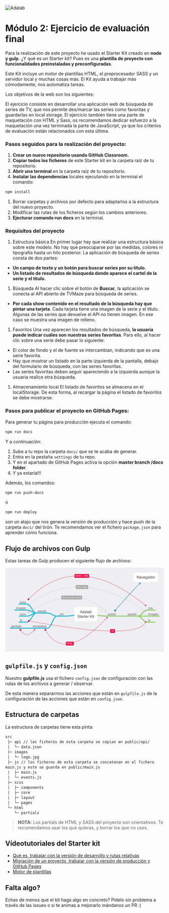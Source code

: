 ![Adalab](https://beta.adalab.es/resources/images/adalab-logo-155x61-bg-white.png)

# Módulo 2: Ejercicio de evaluación final

Para la realización de este proyecto he usado el Starter Kit creado en **node y gulp**. ¿Y qué es un Starter kit? Pues es una **plantilla de proyecto con funcionalidades preinstaladas y preconfiguradas**.

Este Kit incluye un motor de plantillas HTML, el preprocesador SASS y un servidor local y muchas cosas más. El Kit ayuda a trabajar más cómodamente, nos automatiza tareas.

Los objetivos de la web son los siguientes: 

El ejercicio consiste en desarrollar una aplicación web de búsqueda de series de TV, que nos permite des/marcar las series como favoritas y guardarlas en local storage.
El ejercicio también tiene una parte de maquetación con HTML y Sass, os recomendamos dedicar esfuerzo a la maquetación una vez terminada la parte de JavaScript, ya que los criterios de evaluación están relacionados con esta última.

### Pasos seguidos para la realización del proyecto:

1. **Crear un nuevo repositorio usando GitHub Classroom.**
1. **Copiar todos los ficheros** de este Starter kit en la carpeta raíz de tu repositorio.
1. **Abrir una terminal** en la carpeta raíz de tu repositorio.
1. **Instalar las dependencias** locales ejecutando en la terminal el comando:

```bash
npm install
```
1. Borrar carpetas y archivos por defecto para adaptarlos a la estructura del nuevo proyecto.
1. Modificar las rutas de los ficheros según los cambios anteriores.
1. **Ejecturar comando run docs** en la terminal.

### Requisitos del proyecto

1. Estructura básica
En primer lugar hay que realizar una estructura básica sobre este modelo. No hay que preocuparse por las medidas, colores ni tipografía hasta un hito posterior. 
La aplicación de búsqueda de series consta de dos partes:
- **Un campo de texto y un botón para buscar series por su título.**
- **Un listado de resultados de búsqueda donde aparece el cartel de la serie y el título.**

1. Búsqueda
Al hacer clic sobre el botón de **Buscar**, la aplicación se conecta al API abierto de TVMaze para búsqueda de series. 
- **Por cada show contenido en el resultado de la búsqueda hay que pintar una tarjeta**. Cada tarjeta tiene una imagen de la serie y el título.
Algunas de las series que devuelve el API no tienen imagen. En ese caso se muestra una imagen de relleno. 

1. Favoritos
Una vez aparecen los resultados de búsqueda, **la usuaria puede indicar cuáles son nuestras series favoritas**. Para ello, al hacer clic sobre una serie debe pasar lo siguiente:
- El color de fondo y el de fuente se intercambian, indicando que es una serie favorita.
- Hay que mostrar un listado en la parte izquierda de la pantalla, debajo del formulario de búsqueda, con las series favoritas.
- Las series favoritas deben seguir apareciendo a la izquierda aunque la usuaria realice otra búsqueda.

1. Almacenamiento local
El listado de favoritos se almacena en el localStorage. De esta forma, al recargar la página el listado de favoritos se debe mostrarse.


### Pasos para publicar el proyecto en GitHub Pages:

Para generar tu página para producción ejecuta el comando:

```bash
npm run docs
```

Y a continuación:

1. Sube a tu repo la carpeta `docs/` que se te acaba de generar.
1. Entra en la pestaña `settings` de tu repo.
1. Y en el apartado de GitHub Pages activa la opción **master branch /docs folder**.
1. Y ya estaría!!!

Además, los comandos:

```bash
npm run push-docs
```
o

```bash
npm run deploy
```

son un atajo que nos genera la versión de producción y hace push de la carpeta `docs/` del tirón. Te recomendamos ver el fichero `package.json` para aprender cómo funciona.

## Flujo de archivos con Gulp

Estas tareas de Gulp producen el siguiente flujo de archivos:

![Gulp flow](./gulp-flow.png)

## `gulpfile.js` y `config.json`

Nuestro **gulpfile.js** usa el fichero `config.json` de configuración con las rutas de los archivos a generar / observar.

De esta manera separarmos las acciones que están en `gulpfile.js` de la configuración de las acciones que están en `config.json`.

## Estructura de carpetas

La estructura de carpetas tiene esta pinta:

```
src
 ├─ api // los ficheros de esta carpeta se copian en public/api/
 |  └─ data.json
 ├─ images
 |  └─ logo.jpg
 ├─ js // los ficheros de esta carpeta se concatenan en el fichero main.js y este se guarda en public/main.js
 |  ├─ main.js
 |  └─ events.js
 ├─ scss
 |  ├─ components
 |  ├─ core
 |  ├─ layout
 |  └─ pages
 └─ html
    └─ partials
```

> **NOTA:** Los partials de HTML y SASS del proyecto son orientativos. Te recomendamos usar los que quieras, y borrar los que no uses.

## Vídeotutoriales del Starter kit

- [Qué es, trabajar con la versión de desarrollo y rutas relativas](https://www.youtube.com/watch?v=XwvhXvBijos)
- [Migración de un proyecto, trabajar con la versión de producción y GitHub Pages](https://www.youtube.com/watch?v=qqGClcgt9Uc)
- [Motor de plantillas](https://www.youtube.com/watch?v=4GwXOJ045Zg)

## Falta algo?

Echas de menos que el kit haga algo en concreto? Pidelo sin problema a través de las issues o si te animas a mejorarlo mándanos un PR :)
